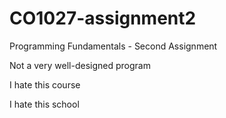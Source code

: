 # CO1027-assignment2
Programming Fundamentals - Second Assignment


Not a very well-designed program

I hate this course

I hate this school
